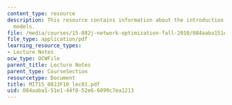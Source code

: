 ```yaml
---
content_type: resource
description: This resource contains information about the introduction to network
  models.
file: /media/courses/15-082j-network-optimization-fall-2010/084aaba151e144f852e66099c7ea1213_MIT15_082JF10_lec01.pdf
file_type: application/pdf
learning_resource_types:
- Lecture Notes
ocw_type: OCWFile
parent_title: Lecture Notes
parent_type: CourseSection
resourcetype: Document
title: MIT15_082JF10_lec01.pdf
uid: 084aaba1-51e1-44f8-52e6-6099c7ea1213
---
```

